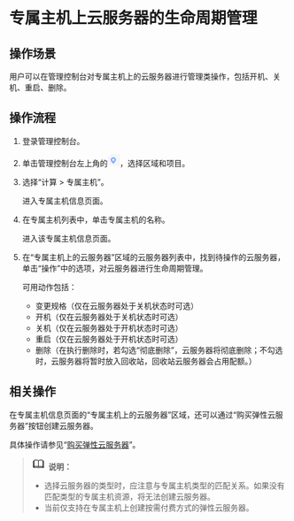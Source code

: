 # 专属主机上云服务器的生命周期管理<a name="deh_01_0024"></a>

## 操作场景<a name="section3231056202810"></a>

用户可以在管理控制台对专属主机上的云服务器进行管理类操作，包括开机、关机、重启、删除。

## 操作流程<a name="section1241956132810"></a>

1.  登录管理控制台。
2.  单击管理控制台左上角的![](figures/9.png)，选择区域和项目。
3.  选择“计算 \> 专属主机”。

    进入专属主机信息页面。

4.  在专属主机列表中，单击专属主机的名称。

    进入该专属主机信息页面。

5.  在“专属主机上的云服务器”区域的云服务器列表中，找到待操作的云服务器，单击“操作”中的选项，对云服务器进行生命周期管理。

    可用动作包括：

    -   变更规格（仅在云服务器处于关机状态时可选）
    -   开机（仅在云服务器处于关机状态时可选）
    -   关机（仅在云服务器处于开机状态时可选）
    -   重启（仅在云服务器处于开机状态时可选）
    -   删除（在执行删除时，若勾选“彻底删除”，云服务器将彻底删除；不勾选时，云服务器将暂时放入回收站，回收站云服务器会占用配额。）


## 相关操作<a name="section6175746102828"></a>

在专属主机信息页面的“专属主机上的云服务器”区域，还可以通过“购买弹性云服务器”按钮创建云服务器。

具体操作请参见“[购买弹性云服务器](https://support.huaweicloud.com/qs-ecs/zh-cn_topic_0021831611.html)”。

>![](public_sys-resources/icon-note.gif) **说明：**   
>-   选择云服务器的类型时，应注意与专属主机类型的匹配关系。如果没有匹配类型的专属主机资源，将无法创建云服务器。  
>-   当前仅支持在专属主机上创建按需付费方式的弹性云服务器。  

